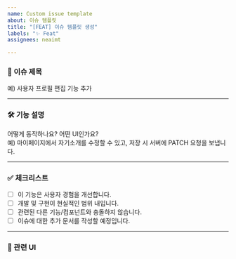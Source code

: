 ```yaml
---
name: Custom issue template
about: 이슈 템플릿
title: "[FEAT] 이슈 템플릿 생성"
labels: "✨ Feat"
assignees: neaimt

---
```


### 📌 이슈 제목

예) 사용자 프로필 편집 기능 추가

---

### 🛠️ 기능 설명

어떻게 동작하나요? 어떤 UI인가요?  
예) 마이페이지에서 자기소개를 수정할 수 있고, 저장 시 서버에 PATCH 요청을 보냅니다.

---

### ✅ 체크리스트

- [ ] 이 기능은 사용자 경험을 개선합니다.
- [ ] 개발 및 구현이 현실적인 범위 내입니다.
- [ ] 관련된 다른 기능/컴포넌트와 충돌하지 않습니다.
- [ ] 이슈에 대한 추가 문서를 작성할 예정입니다.

---

### 📸 관련 UI
